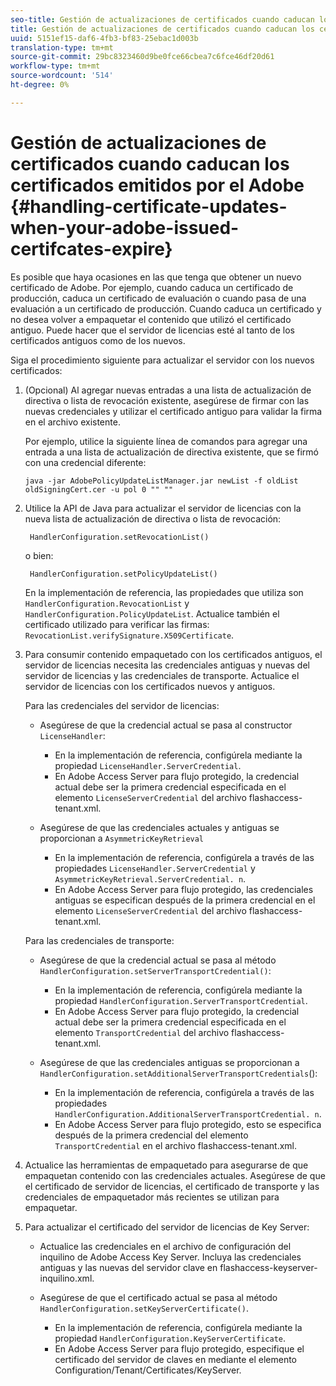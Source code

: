 ```yaml
---
seo-title: Gestión de actualizaciones de certificados cuando caducan los certificados emitidos por Adobes
title: Gestión de actualizaciones de certificados cuando caducan los certificados emitidos por Adobes
uuid: 5151ef15-daf6-4fb3-bf83-25ebac1d003b
translation-type: tm+mt
source-git-commit: 29bc8323460d9be0fce66cbea7c6fce46df20d61
workflow-type: tm+mt
source-wordcount: '514'
ht-degree: 0%

---
```



# Gestión de actualizaciones de certificados cuando caducan los certificados emitidos por el Adobe {#handling-certificate-updates-when-your-adobe-issued-certifcates-expire}

Es posible que haya ocasiones en las que tenga que obtener un nuevo certificado de Adobe. Por ejemplo, cuando caduca un certificado de producción, caduca un certificado de evaluación o cuando pasa de una evaluación a un certificado de producción. Cuando caduca un certificado y no desea volver a empaquetar el contenido que utilizó el certificado antiguo. Puede hacer que el servidor de licencias esté al tanto de los certificados antiguos como de los nuevos.

Siga el procedimiento siguiente para actualizar el servidor con los nuevos certificados:

1. (Opcional) Al agregar nuevas entradas a una lista de actualización de directiva o lista de revocación existente, asegúrese de firmar con las nuevas credenciales y utilizar el certificado antiguo para validar la firma en el archivo existente.

   Por ejemplo, utilice la siguiente línea de comandos para agregar una entrada a una lista de actualización de directiva existente, que se firmó con una credencial diferente:

   ```
   java -jar AdobePolicyUpdateListManager.jar newList -f oldList oldSigningCert.cer -u pol 0 "" ""
   ```

1. Utilice la API de Java para actualizar el servidor de licencias con la nueva lista de actualización de directiva o lista de revocación:

   ```
    HandlerConfiguration.setRevocationList() 
   ```

   o bien:

   ```
    HandlerConfiguration.setPolicyUpdateList()
   ```

   En la implementación de referencia, las propiedades que utiliza son `HandlerConfiguration.RevocationList` y `HandlerConfiguration.PolicyUpdateList`. Actualice también el certificado utilizado para verificar las firmas: `RevocationList.verifySignature.X509Certificate`.

1. Para consumir contenido empaquetado con los certificados antiguos, el servidor de licencias necesita las credenciales antiguas y nuevas del servidor de licencias y las credenciales de transporte. Actualice el servidor de licencias con los certificados nuevos y antiguos.

   Para las credenciales del servidor de licencias:

   * Asegúrese de que la credencial actual se pasa al constructor `LicenseHandler`:

      * En la implementación de referencia, configúrela mediante la propiedad `LicenseHandler.ServerCredential`.
      * En Adobe Access Server para flujo protegido, la credencial actual debe ser la primera credencial especificada en el elemento `LicenseServerCredential` del archivo flashaccess-tenant.xml.
   * Asegúrese de que las credenciales actuales y antiguas se proporcionan a `AsymmetricKeyRetrieval`

      * En la implementación de referencia, configúrela a través de las propiedades `LicenseHandler.ServerCredential` y `AsymmetricKeyRetrieval.ServerCredential. n`.
      * En Adobe Access Server para flujo protegido, las credenciales antiguas se especifican después de la primera credencial en el elemento `LicenseServerCredential` del archivo flashaccess-tenant.xml.

   Para las credenciales de transporte:

   * Asegúrese de que la credencial actual se pasa al método `HandlerConfiguration.setServerTransportCredential()`:

      * En la implementación de referencia, configúrela mediante la propiedad `HandlerConfiguration.ServerTransportCredential`.
      * En Adobe Access Server para flujo protegido, la credencial actual debe ser la primera credencial especificada en el elemento `TransportCredential` del archivo flashaccess-tenant.xml.
   * Asegúrese de que las credenciales antiguas se proporcionan a `HandlerConfiguration.setAdditionalServerTransportCredentials`():

      * En la implementación de referencia, configúrela a través de las propiedades `HandlerConfiguration.AdditionalServerTransportCredential. n`.
      * En Adobe Access Server para flujo protegido, esto se especifica después de la primera credencial del elemento `TransportCredential` en el archivo flashaccess-tenant.xml.




1. Actualice las herramientas de empaquetado para asegurarse de que empaquetan contenido con las credenciales actuales. Asegúrese de que el certificado de servidor de licencias, el certificado de transporte y las credenciales de empaquetador más recientes se utilizan para empaquetar.
1. Para actualizar el certificado del servidor de licencias de Key Server:

   * Actualice las credenciales en el archivo de configuración del inquilino de Adobe Access Key Server. Incluya las credenciales antiguas y las nuevas del servidor clave en flashaccess-keyserver-inquilino.xml.
   * Asegúrese de que el certificado actual se pasa al método `HandlerConfiguration.setKeyServerCertificate()`.

      * En la implementación de referencia, configúrela mediante la propiedad `HandlerConfiguration.KeyServerCertificate`.
      * En Adobe Access Server para flujo protegido, especifique el certificado del servidor de claves en mediante el elemento Configuration/Tenant/Certificates/KeyServer.

